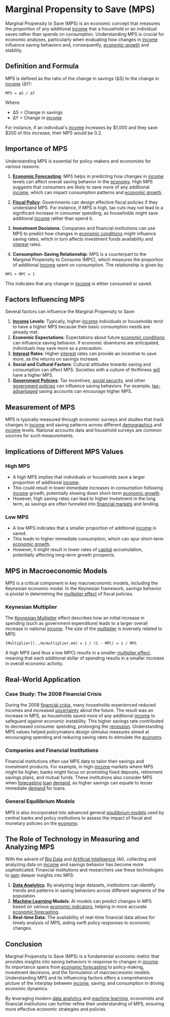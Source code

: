 # Marginal Propensity to Save (MPS)

Marginal Propensity to Save (MPS) is an economic concept that measures the proportion of any additional [income](../i/income.md) that a household or an individual saves rather than spends on consumption. Understanding MPS is crucial for economic analyses, particularly when evaluating how changes in [income](../i/income.md) influence saving behaviors and, consequently, [economic growth](../e/economic_growth.md) and stability.

## Definition and Formula

MPS is defined as the ratio of the change in savings (∆S) to the change in [income](../i/income.md) (∆Y):

```
MPS = ∆S / ∆Y
```

Where:
- ∆S = Change in savings
- ∆Y = Change in [income](../i/income.md)

For instance, if an individual's [income](../i/income.md) increases by $1,000 and they save $200 of this increase, their MPS would be 0.2.

## Importance of MPS

Understanding MPS is essential for policy-makers and economists for various reasons:

1. **[Economic Forecasting](../e/economic_forecasting.md)**: MPS helps in predicting how changes in [income](../i/income.md) levels can affect overall saving behavior in the [economy](../e/economy.md). High MPS suggests that consumers are likely to save more of any additional [income](../i/income.md), which can impact consumption patterns and [economic growth](../e/economic_growth.md).

2. **[Fiscal Policy](../f/fiscal_policy.md)**: Governments can design effective fiscal policies if they understand MPS. For instance, if MPS is high, tax cuts may not lead to a significant increase in consumer spending, as households might save additional [income](../i/income.md) rather than spend it.

3. **Investment Decisions**: Companies and financial institutions can use MPS to predict how changes in [economic conditions](../e/economic_conditions.md) might influence saving rates, which in turn affects investment funds availability and [interest](../i/interest.md) rates.

4. **Consumption-Saving Relationship**: MPS is a counterpart to the Marginal Propensity to Consume (MPC), which measures the proportion of additional [income](../i/income.md) spent on consumption. The relationship is given by: 

```
MPS + MPC = 1
```

This indicates that any change in [income](../i/income.md) is either consumed or saved.

## Factors Influencing MPS

Several factors can influence the Marginal Propensity to Save:

1. **[Income](../i/income.md) Levels**: Typically, higher-[income](../i/income.md) individuals or households tend to have a higher MPS because their basic consumption needs are already met.
2. **Economic Expectations**: Expectations about future [economic conditions](../e/economic_conditions.md) can influence saving behavior. If economic downturns are anticipated, individuals may save more as a precaution.
3. **[Interest](../i/interest.md) Rates**: Higher [interest](../i/interest.md) rates can provide an incentive to save more, as the returns on savings increase.
4. **Social and Cultural Factors**: Cultural attitudes towards saving and consumption can affect MPS. Societies with a culture of thriftiness [will](../w/will.md) have a higher MPS.
5. **[Government Policies](../g/government_policies_in_trading.md)**: Tax incentives, [social security](../s/social_security.md), and other [government policies](../g/government_policies_in_trading.md) can influence saving behaviors. For example, [tax-advantaged](../t/tax-advantaged.md) saving accounts can encourage higher MPS.

## Measurement of MPS

MPS is typically measured through economic surveys and studies that track changes in [income](../i/income.md) and saving patterns across different [demographics](../d/demographics.md) and [income](../i/income.md) levels. National accounts data and household surveys are common sources for such measurements.

## Implications of Different MPS Values

### High MPS

- A high MPS implies that individuals or households save a larger proportion of additional [income](../i/income.md).
- This could result in lower immediate increases in consumption following [income](../i/income.md) growth, potentially slowing down short-term [economic growth](../e/economic_growth.md).
- However, high saving rates can lead to higher investment in the long term, as savings are often funneled into [financial markets](../f/financial_market.md) and lending.

### Low MPS

- A low MPS indicates that a smaller proportion of additional [income](../i/income.md) is saved.
- This leads to higher immediate consumption, which can spur short-term [economic growth](../e/economic_growth.md).
- However, it might result in lower rates of [capital](../c/capital.md) accumulation, potentially affecting long-term growth prospects.

## MPS in Macroeconomic Models

MPS is a critical component in key macroeconomic models, including the Keynesian economic model. In the Keynesian framework, savings behavior is pivotal in determining the [multiplier effect](../m/multiplier_effect.md) of fiscal policies.

### Keynesian Multiplier

The [Keynesian Multiplier](../k/keynesian_multiplier_in_trading.md) effect describes how an initial increase in spending (such as government expenditure) leads to a larger overall increase in national [income](../i/income.md). The size of the [multiplier](../m/multiplier.md) is inversely related to MPS:

```
[Multiplier](../m/multiplier.md) = 1 / (1 - MPC) = 1 / MPS
```

A high MPS (and thus a low MPC) results in a smaller [multiplier effect](../m/multiplier_effect.md), meaning that each additional dollar of spending results in a smaller increase in overall economic activity.

## Real-World Application

### Case Study: The 2008 Financial Crisis

During the 2008 [financial crisis](../f/financial_crisis.md), many households experienced reduced incomes and increased [uncertainty](../u/uncertainty_in_trading.md) about the future. The result was an increase in MPS, as households saved more of any additional [income](../i/income.md) to safeguard against economic instability. This higher savings rate contributed to decreased consumer spending, prolonging the [recession](../r/recession.md). Understanding MPS values helped policymakers design stimulus measures aimed at encouraging spending and reducing saving rates to stimulate the [economy](../e/economy.md).

### Companies and Financial Institutions

Financial institutions often use MPS data to tailor their savings and investment products. For example, in high-[income](../i/income.md) markets where MPS might be higher, banks might focus on promoting fixed deposits, retirement savings plans, and mutual funds. These institutions also consider MPS when [forecasting](../f/forecasting.md) [loan](../l/loan.md) [demand](../d/demand.md), as higher savings can equate to lesser immediate [demand](../d/demand.md) for loans.

### General Equilibrium Models

MPS is also incorporated into advanced general [equilibrium models](../e/equilibrium_models_in_trading.md) used by central banks and policy institutions to assess the impact of fiscal and monetary policies on the [economy](../e/economy.md).

## The Role of Technology in Measuring and Analyzing MPS

With the advent of [Big Data](../b/big_data_in_trading.md) and [Artificial Intelligence](../a/artificial_intelligence_in_trading.md) (AI), collecting and analyzing data on [income](../i/income.md) and savings behavior has become more sophisticated. Financial institutions and researchers use these technologies to [gain](../g/gain.md) deeper insights into MPS:

1. **[Data Analytics](../d/data_analytics.md)**: By analyzing large datasets, institutions can identify trends and patterns in saving behaviors across different segments of the population.
2. **[Machine Learning](../m/machine_learning.md) Models**: AI models can predict changes in MPS based on various [economic indicators](../e/economic_indicators.md), helping in more accurate [economic forecasting](../e/economic_forecasting.md).
3. **Real-time Data**: The availability of real-time financial data allows for timely analysis of MPS, aiding swift policy responses to economic changes.

## Conclusion

Marginal Propensity to Save (MPS) is a fundamental economic metric that provides insights into saving behaviors in response to changes in [income](../i/income.md). Its importance spans from [economic forecasting](../e/economic_forecasting.md) to policy-making, investment decisions, and the formulation of macroeconomic models. Understanding MPS and its influencing factors offers a comprehensive picture of the interplay between [income](../i/income.md), saving, and consumption in driving economic dynamics. 

By leveraging modern [data analytics](../d/data_analytics.md) and [machine learning](../m/machine_learning.md), economists and financial institutions can further refine their understanding of MPS, ensuring more effective economic strategies and policies.
